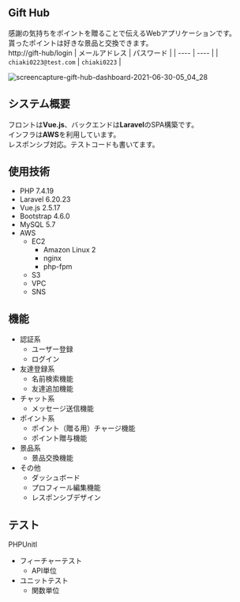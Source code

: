 ## Gift Hub
感謝の気持ちをポイントを贈ることで伝えるWebアプリケーションです。  
貰ったポイントは好きな景品と交換できます。  
http://gift-hub/login 
| メールアドレス | パスワード |
| ---- | ---- |
| `chiaki0223@test.com` | `chiaki0223` |

![screencapture-gift-hub-dashboard-2021-06-30-05_04_28](https://user-images.githubusercontent.com/53390190/123860582-0c848a80-d961-11eb-98ee-eacc04a30cd6.png)

## システム概要
フロントは**Vue.js**、バックエンドは**Laravel**のSPA構築です。  
インフラは**AWS**を利用しています。  
レスポンシブ対応。テストコードも書いてます。  

## 使用技術
- PHP 7.4.19
- Laravel 6.20.23
- Vue.js 2.5.17
- Bootstrap 4.6.0
- MySQL 5.7
- AWS
    - EC2
        - Amazon Linux 2
        - nginx
        - php-fpm
    - S3
    - VPC
    - SNS

## 機能
- 認証系
    - ユーザー登録
    - ログイン
- 友達登録系
    - 名前検索機能
    - 友達追加機能
- チャット系
    - メッセージ送信機能
- ポイント系
    - ポイント（贈る用）チャージ機能
    - ポイント贈与機能
- 景品系
    - 景品交換機能
- その他
    - ダッシュボード
    - プロフィール編集機能
    - レスポンシブデザイン

## テスト
PHPUnitl
- フィーチャーテスト
    - API単位
- ユニットテスト
    - 関数単位


